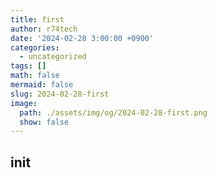 ```yaml
---
title: first
author: r74tech
date: '2024-02-28 3:00:00 +0900'
categories:
  - uncategorized
tags: []
math: false
mermaid: false
slug: 2024-02-28-first
image:
  path: ./assets/img/og/2024-02-28-first.png
  show: false
---
```


## init
